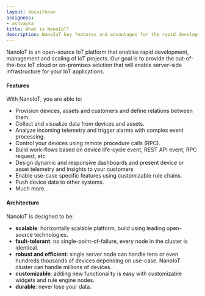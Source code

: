 ```yaml
---
layout: docwithnav
assignees:
- ashvayka
title: What is NanoIoT?
description: NanoIoT key features and advantages for the rapid development of IoT projects and applications.
---
```



NanoIoT is an open-source IoT platform that enables rapid development, management and scaling of IoT projects. 
Our goal is to provide the out-of-the-box IoT cloud or on-premises solution that will enable server-side infrastructure for your IoT applications. 

#### Features

With NanoIoT, you are able to:

 - Provision devices, assets and customers and define relations between them.
 - Collect and visualize data from devices and assets. 
 - Analyze incoming telemetry and trigger alarms with complex event processing.
 - Control your devices using remote procedure calls (RPC).
 - Build work-flows based on device life-cycle event, REST API event, RPC request, etc
 - Design dynamic and responsive dashboards and present device or asset telemetry  and insights to your customers  
 - Enable use-case specific features using customizable rule chains.
 - Push device data to other systems.
 - Much more...


#### Architecture

NanoIoT is designed to be:

* **scalable**: horizontally scalable platform, build using leading open-source technologies.
* **fault-tolerant**: no single-point-of-failure, every node in the cluster is identical.
* **robust and efficient**: single server node can handle tens or even hundreds thousands of devices depending on use-case. 
NanoIoT cluster can handle millions of devices.
* **customizable**: adding new functionality is easy with customizable widgets and rule engine nodes.
* **durable**: never lose your data.


